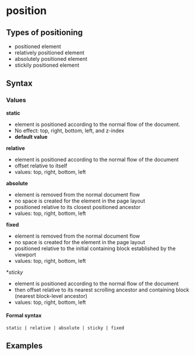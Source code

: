# position

## Types of positioning

- positioned element
- relatively positioned element
- absolutely positioned element
- stickily positioned element

## Syntax

### Values

**static**

- element is positioned according to the normal flow of the document.
- No effect: top, right, bottom, left, and z-index
- **default value**

**relative**

- element is positioned according to the normal flow of the document
- offset relative to itself 
- values: top, right, bottom, left

**absolute**

- element is removed from the normal document flow
- no space is created for the element in the page layout
- positioned relative to its closest positioned ancestor
- values: top, right, bottom, left

**fixed**

- element is removed from the normal document flow
- no space is created for the element in the page layout
- positioned relative to the initial containing block established by the viewport
- values: top, right, bottom, left

**sticky*

- element is positioned according to the normal flow of the document
- then offset relative to its nearest scrolling ancestor and containing block (nearest block-level ancestor)
- values: top, right, bottom, left

#### Formal syntax

```vim
static | relative | absolute | sticky | fixed
```

## Examples

